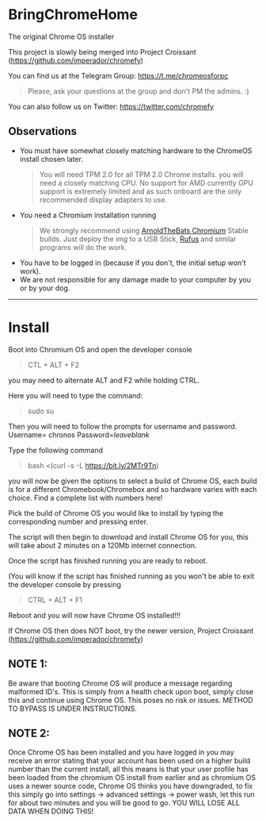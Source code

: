 # BringChromeHome
The original Chrome OS installer

This project is slowly being merged into Project Croissant (https://github.com/imperador/chromefy)

You can find us at the Telegram Group:
https://t.me/chromeosforpc
   > Please, ask your questions at the group and don't PM the admins. :)
   
You can also follow us on Twitter: https://twitter.com/chromefy

## Observations

  - You must have somewhat closely matching hardware to the ChromeOS install chosen later.
    > You will need TPM 2.0 for all TPM 2.0 Chrome installs.
    > you will need a closely matching CPU. No support for AMD currently
    > GPU support is extremely limited and as such onboard are the only recommended display adapters to use.
  - You need a Chromium installation running
    > We strongly recommend using [ArnoldTheBats Chromium](https://chromium.arnoldthebat.co.uk/index.php?dir=special&order=modified&sort=desc) Stable builds.
    > Just deploy the img to a USB Stick, [Rufus](https://rufus.ie/en_IE.html) and similar programs will do the work.
  - You have to be logged in (because if you don't, the initial setup won't work).
  - We are not responsible for any damage made to your computer by you or by your dog.
---

# Install

Boot into Chromium OS and open the developer console

> CTL + ALT + F2


you may need to alternate ALT and F2 while holding CTRL.

Here you will need to type the command:

> sudo su

Then you will need to follow the prompts for username and password. Username= chronos Password=*leaveblank*

Type the following command

> bash <(curl -s -L https://bit.ly/2MTr9Tn)

you will now be given the options to select a build of Chrome OS, each build is for a different Chromebook/Chromebox and so hardware varies with each choice. Find a complete list with numbers here!

Pick the build of Chrome OS you would like to install by typing the corresponding number and pressing enter. 

The script will then begin to download and install Chrome OS for you, this will take about 2 minutes on a 120Mb internet connection.

Once the script has finished running you are ready to reboot.

(You will know if the script has finished running as you won't be able to exit the developer console by pressing

> CTRL + ALT + F1

Reboot and you will now have Chrome OS installed!!!


If Chrome OS then does NOT boot, try the newer version, Project Croissant (https://github.com/imperador/chromefy)


## NOTE 1:

 Be aware that booting Chrome OS will produce a message regarding malformed ID's. This is simply from a health check upon boot, simply close this and continue using Chrome OS. This poses no risk or issues. METHOD TO BYPASS IS UNDER INSTRUCTIONS.


## NOTE 2:

Once Chrome OS has been installed and you have logged in you may receive an error stating that your account has been used on a higher build number than the current install, all this means is that your user profile has been loaded from the chromium OS install from earlier and as chromium OS uses a newer source code, Chrome OS thinks you have downgraded, to fix this simply go into settings -> advanced settings -> power wash, let this run for about two minutes and you will be good to go. YOU WILL LOSE ALL DATA WHEN DOING THIS!
